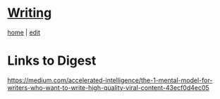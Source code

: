# [Writing](https://alwinwoo.github.io/pages/writing.html)
[home](https://alwinwoo.github.io/) | [edit](https://github.com/alwinwoo/alwinwoo.github.io/edit/master/pages/writing.md)

# Links to Digest
https://medium.com/accelerated-intelligence/the-1-mental-model-for-writers-who-want-to-write-high-quality-viral-content-43ecf0d4ec05

